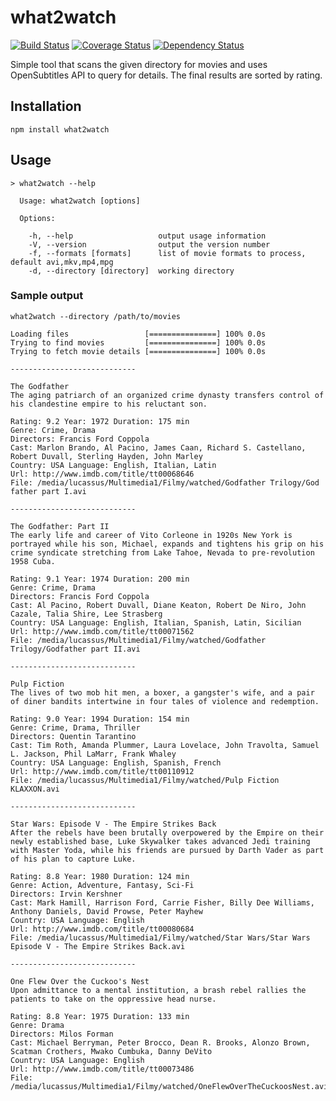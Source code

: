 # what2watch

[![Build Status](https://travis-ci.org/lucassus/what2watch.svg?branch=master)](https://travis-ci.org/lucassus/what2watch)
[![Coverage Status](https://coveralls.io/repos/lucassus/what2watch/badge.svg?s&service=github)](https://coveralls.io/github/lucassus/what2watch)
[![Dependency Status](https://gemnasium.com/lucassus/what2watch.svg)](https://gemnasium.com/lucassus/what2watch)

Simple tool that scans the given directory for movies and uses OpenSubtitles API to query for details.
The final results are sorted by rating.

## Installation

`npm install what2watch`

## Usage

```
> what2watch --help

  Usage: what2watch [options]

  Options:

    -h, --help                   output usage information
    -V, --version                output the version number
    -f, --formats [formats]      list of movie formats to process, default avi,mkv,mp4,mpg
    -d, --directory [directory]  working directory
```

### Sample output

`what2watch --directory /path/to/movies`

```
Loading files                 [===============] 100% 0.0s
Trying to find movies         [===============] 100% 0.0s
Trying to fetch movie details [===============] 100% 0.0s

----------------------------

The Godfather
The aging patriarch of an organized crime dynasty transfers control of his clandestine empire to his reluctant son.

Rating: 9.2 Year: 1972 Duration: 175 min
Genre: Crime, Drama
Directors: Francis Ford Coppola
Cast: Marlon Brando, Al Pacino, James Caan, Richard S. Castellano, Robert Duvall, Sterling Hayden, John Marley
Country: USA Language: English, Italian, Latin
Url: http://www.imdb.com/title/tt00068646
File: /media/lucassus/Multimedia1/Filmy/watched/Godfather Trilogy/God father part I.avi

----------------------------

The Godfather: Part II
The early life and career of Vito Corleone in 1920s New York is portrayed while his son, Michael, expands and tightens his grip on his crime syndicate stretching from Lake Tahoe, Nevada to pre-revolution 1958 Cuba.

Rating: 9.1 Year: 1974 Duration: 200 min
Genre: Crime, Drama
Directors: Francis Ford Coppola
Cast: Al Pacino, Robert Duvall, Diane Keaton, Robert De Niro, John Cazale, Talia Shire, Lee Strasberg
Country: USA Language: English, Italian, Spanish, Latin, Sicilian
Url: http://www.imdb.com/title/tt00071562
File: /media/lucassus/Multimedia1/Filmy/watched/Godfather Trilogy/Godfather part II.avi

----------------------------

Pulp Fiction
The lives of two mob hit men, a boxer, a gangster's wife, and a pair of diner bandits intertwine in four tales of violence and redemption.

Rating: 9.0 Year: 1994 Duration: 154 min
Genre: Crime, Drama, Thriller
Directors: Quentin Tarantino
Cast: Tim Roth, Amanda Plummer, Laura Lovelace, John Travolta, Samuel L. Jackson, Phil LaMarr, Frank Whaley
Country: USA Language: English, Spanish, French
Url: http://www.imdb.com/title/tt00110912
File: /media/lucassus/Multimedia1/Filmy/watched/Pulp Fiction KLAXXON.avi

----------------------------

Star Wars: Episode V - The Empire Strikes Back
After the rebels have been brutally overpowered by the Empire on their newly established base, Luke Skywalker takes advanced Jedi training with Master Yoda, while his friends are pursued by Darth Vader as part of his plan to capture Luke.

Rating: 8.8 Year: 1980 Duration: 124 min
Genre: Action, Adventure, Fantasy, Sci-Fi
Directors: Irvin Kershner
Cast: Mark Hamill, Harrison Ford, Carrie Fisher, Billy Dee Williams, Anthony Daniels, David Prowse, Peter Mayhew
Country: USA Language: English
Url: http://www.imdb.com/title/tt00080684
File: /media/lucassus/Multimedia1/Filmy/watched/Star Wars/Star Wars Episode V - The Empire Strikes Back.avi

----------------------------

One Flew Over the Cuckoo's Nest
Upon admittance to a mental institution, a brash rebel rallies the patients to take on the oppressive head nurse.

Rating: 8.8 Year: 1975 Duration: 133 min
Genre: Drama
Directors: Milos Forman
Cast: Michael Berryman, Peter Brocco, Dean R. Brooks, Alonzo Brown, Scatman Crothers, Mwako Cumbuka, Danny DeVito
Country: USA Language: English
Url: http://www.imdb.com/title/tt00073486
File: /media/lucassus/Multimedia1/Filmy/watched/OneFlewOverTheCuckoosNest.avi
```
